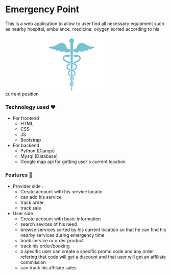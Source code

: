 # Emergency Point
This is a web application to allow to user find all necessary equipment such as nearby hospital, ambulance, medicine, oxygen sorted according to his current position
<img src="/static/images/icon.jpg" alt="icon-logo" style="height: 200px; width:200px;"/>
### Technology used :heart:
 - For frontend
    - HTML
    - CSS
    - JS
    - Bootstrap
- For backend
    - Python (Django)
    - Mysql (Database)
    - Google map api for getting user's current location
### Features :pushpin:
 - Provider side :
    - Create account with his service locatio
    - can add his service
    - track order
    - track sale
- User side :
    - Create account with basic information
    - search sevices of his need
    - browse services sorted by his current location so that he can find his nearby services during emergency time
    - book service or order product
    - track his order/booking
    - a specific user can create a specific promo code and any order refering that code will get a discount and that user will get an affiliate commission
    - can track his affiliate sales